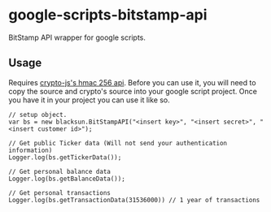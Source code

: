 # google-scripts-bitstamp-api

BitStamp API wrapper for google scripts.

## Usage

Requires [crypto-js's hmac 256 api](http://crypto-js.googlecode.com/svn/tags/3.1.2/build/rollups/hmac-sha256.js). Before you can use it, you will need to copy the source and crypto's source into your google script project. Once you have it in your project you can use it like so.

    // setup object.
    var bs = new blacksun.BitStampAPI("<insert key>", "<insert secret>", "<insert customer id>");

    // Get public Ticker data (Will not send your authentication information)
    Logger.log(bs.getTickerData());

    // Get personal balance data
    Logger.log(bs.getBalanceData());

    // Get personal transactions
    Logger.log(bs.getTransactionData(31536000)) // 1 year of transactions

